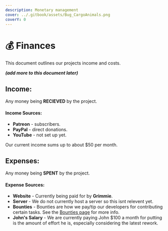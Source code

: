```yaml
---
description: Monetary management
cover: ../.gitbook/assets/Bug_CargoAnimals.png
coverY: 0
---
```


# 💰 Finances

This document outlines our projects income and costs.

_**(add more to this document later)**_



## Income:

Any money being **RECIEVED** by the project.

#### **Income Sources:**

* **Patreon** - subscribers.
* **PayPal** - direct donations.
* **YouTube** - not set up yet.

Our current income sums up to about $50 per month.



## Expenses:

Any money being **SPENT** by the project.

#### Expense Sources:

* **Website** - Currently being paid for by **Grimmie**.
* **Server** - We do not currently host a server so this isnt relevent yet.
* **Bounties** - Bounties are how we pay/tip our developers for contributing certain tasks. See the [Bounties page](bounties/) for more info.
* **John's Salary** - We are currently paying John $100 a month for putting is the amount of effort he is, especially considering the latest rework.
